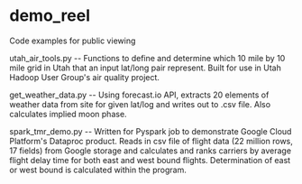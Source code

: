 # demo_reel
Code examples for public viewing

utah_air_tools.py  -- Functions to define and determine which 10 mile by 10 mile grid in Utah that an input lat/long pair represent.  Built for use in Utah Hadoop User Group's air quality project.

get_weather_data.py  --  Using forecast.io API, extracts 20 elements of weather data from site for given lat/log and writes out to .csv file.  Also calculates implied moon phase. 

spark_tmr_demo.py  -- Written for Pyspark job to demonstrate Google Cloud Platform's Dataproc product.  Reads in csv file of flight data (22 million rows, 17 fields) from Google storage and calculates and ranks carriers by average flight delay time for both east and west bound flights.  Determination of east or west bound is calculated within the program.
